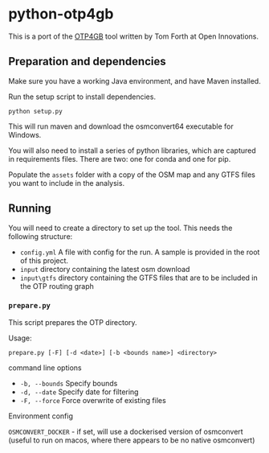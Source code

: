 # python-otp4gb

This is a port of the [OTP4GB][OTP4GB] tool written by Tom Forth at Open Innovations.

[OTP4GB]: https://github.com/odileeds/OTP4GB

## Preparation and dependencies

Make sure you have a working Java environment, and have Maven installed.

Run the setup script to install dependencies.

```
python setup.py
```

This will run maven and download the osmconvert64 executable for Windows.

You will also need to install a series of python libraries, which are captured in requirements files. There are two: one for conda and one for pip.

Populate the `assets` folder with a copy of the OSM map and any GTFS files you want to include in the analysis.

## Running

You will need to create a directory to set up the tool. This needs the following structure:

* `config.yml` A file with config for the run. A sample is provided in the root of this project.
* `input` directory containing the latest osm download
* `input\gtfs` directory containing the GTFS files that are to be included in the OTP routing graph

### `prepare.py`

This script prepares the OTP directory.

Usage:

```
prepare.py [-F] [-d <date>] [-b <bounds name>] <directory>
```

command line options

* `-b, --bounds` Specify bounds
* `-d, --date` Specify date for filtering
* `-F, --force` Force overwrite of existing files

Environment config

  `OSMCONVERT_DOCKER` - if set, will use a dockerised version of osmconvert (useful to run on macos, where there appears to be no native osmconvert)